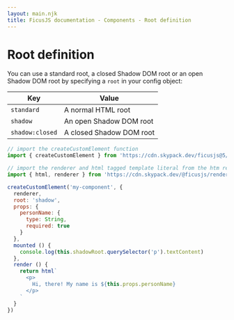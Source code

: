 ```yaml
---
layout: main.njk
title: FicusJS documentation - Components - Root definition
---
```

# Root definition

You can use a standard root, a closed Shadow DOM root or an open Shadow DOM root by specifying a `root` in your config object:

| Key             | Value                    |
| --------------- | ------------------------ |
| `standard`      | A normal HTML root       |
| `shadow`        | An open Shadow DOM root  |
| `shadow:closed` | A closed Shadow DOM root |

```js
// import the createCustomElement function
import { createCustomElement } from 'https://cdn.skypack.dev/ficusjs@5/custom-element'

// import the renderer and html tagged template literal from the htm renderer
import { html, renderer } from 'https://cdn.skypack.dev/@ficusjs/renderers@5/htm'

createCustomElement('my-component', {
  renderer,
  root: 'shadow',
  props: {
    personName: {
      type: String,
      required: true
    }
  },
  mounted () {
    console.log(this.shadowRoot.querySelector('p').textContent)
  },
  render () {
    return html`
      <p>
        Hi, there! My name is ${this.props.personName}
      </p>
    `
  }
})
```
